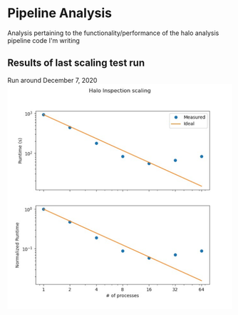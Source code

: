 # Pipeline Analysis

Analysis pertaining to the functionality/performance of the halo analysis pipeline code I'm writing

## Results of last scaling test run
Run around December 7, 2020
![scaling_test_results.png](imgs/scaling_test_results.png)
